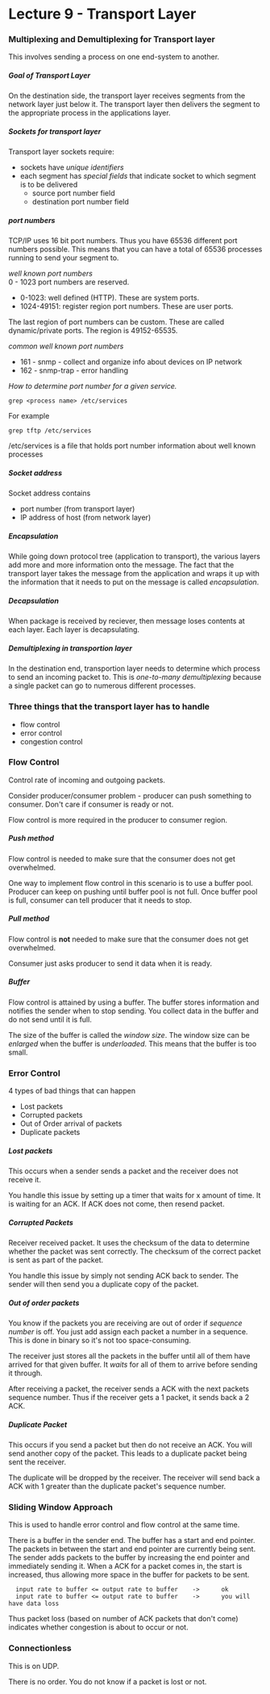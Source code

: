 Lecture 9 - Transport Layer
=========
### Multiplexing and Demultiplexing for Transport layer
This involves sending a process on one end-system to another.

##### Goal of Transport Layer
On the destination side, the transport layer receives segments from the network layer just below it. The transport layer then delivers the segment to the appropriate process in the applications layer.

##### Sockets for transport layer
Transport layer sockets require:
* sockets have *unique identifiers*
* each segment has *special fields* that indicate socket to which segment is to be delivered
  * source port number field
  * destination port number field

##### port numbers
TCP/IP uses 16 bit port numbers. Thus you have 65536 different port numbers possible. This means that you can have a total of 65536 processes running to send your segment to.

*well known port numbers*  
0 - 1023 port numbers are reserved.
* 0-1023: well defined (HTTP). These are system ports.
* 1024-49151: register region port numbers. These are user ports.

The last region of port numbers can be custom. These are called dynamic/private ports. The region is 49152-65535.

*common well known port numbers*  
* 161 - snmp - collect and organize info about devices on IP network
* 162 - snmp-trap - error handling

*How to determine port number for a given service.*  

    grep <process name> /etc/services

For example

    grep tftp /etc/services

/etc/services is a file that holds port number information about well known processes

##### Socket address
Socket address contains
* port number (from transport layer)
* IP address of host (from network layer)

##### Encapsulation
While going down protocol tree (application to transport), the various layers add more and more information onto the message. The fact that the transport layer takes the message from the application and wraps it up with the information that it needs to put on the message is called *encapsulation*.

##### Decapsulation
When package is received by reciever, then message loses contents at each layer. Each layer is decapsulating.


##### Demultiplexing in transportion layer
In the destination end, transportion layer needs to determine which process to send an incoming packet to. This is *one-to-many demultiplexing* because a single packet can go to numerous different processes.



### Three things that the transport layer has to handle
* flow control
* error control
* congestion control

### Flow Control
Control rate of incoming and outgoing packets.

Consider producer/consumer problem - producer can push something to consumer. Don't care if consumer is ready or not.

Flow control is more required in the producer to consumer region.


##### Push method
Flow control is needed to make sure that the consumer does not get overwhelmed.

One way to implement flow control in this scenario is to use a buffer pool. Producer can keep on pushing until buffer pool is not full. Once buffer pool is full, consumer can tell producer that it needs to stop.

##### Pull method
Flow control is **not** needed to make sure that the consumer does not get overwhelmed.

Consumer just asks producer to send it data when it is ready.

##### Buffer
Flow control is attained by using a buffer. The buffer stores information and notifies the sender when to stop sending. You collect data in the buffer and do not send until it is full.

The size of the buffer is called the *window size*. The window size can be *enlarged* when the buffer is *underloaded*. This means that the buffer is too small.


### Error Control
4 types of bad things that can happen
* Lost packets
* Corrupted packets
* Out of Order arrival of packets
* Duplicate packets


##### Lost packets
This occurs when a sender sends a packet and the receiver does not receive it.

You handle this issue by setting up a timer that waits for x amount of time. It is waiting for an ACK. If ACK does not come, then resend packet.  

##### Corrupted Packets
Receiver received packet. It uses the checksum of the data to determine whether the packet was sent correctly. The checksum of the correct packet is sent as part of the packet.

You handle this issue by simply not sending ACK back to sender. The sender will then send you a duplicate copy of the packet.

##### Out of order packets
You know if the packets you are receiving are out of order if *sequence number* is off. You just add assign each packet a number in a sequence. This is done in binary so it's not too space-consuming.

The receiver just stores all the packets in the buffer until all of them have arrived for that given buffer. It *waits* for all of them to arrive before sending it through.

After receiving a packet, the receiver sends a ACK with the next packets sequence number. Thus if the receiver gets a 1 packet, it sends back a 2 ACK.


##### Duplicate Packet
This occurs if you send a packet but then do not receive an ACK. You will send another copy of the packet. This leads to a duplicate packet being sent the receiver.

The duplicate will be dropped by the receiver. The receiver will send back a ACK with 1 greater than the duplicate packet's sequence number.

### Sliding Window Approach
This is used to handle error control and flow control at the same time.

There is a buffer in the sender end. The buffer has a start and end pointer. The packets in between the start and end pointer are currently being sent. The sender adds packets to the buffer by increasing the end pointer and immediately sending it. When a ACK for a packet comes in, the start is increased, thus allowing more space in the buffer for packets to be sent.

      input rate to buffer <= output rate to buffer    ->      ok
      input rate to buffer <= output rate to buffer    ->      you will have data loss

Thus packet loss (based on number of ACK packets that don't come) indicates whether congestion is about to occur or not.

### Connectionless
This is on UDP.

There is no order. You do not know if a packet is lost or not.
